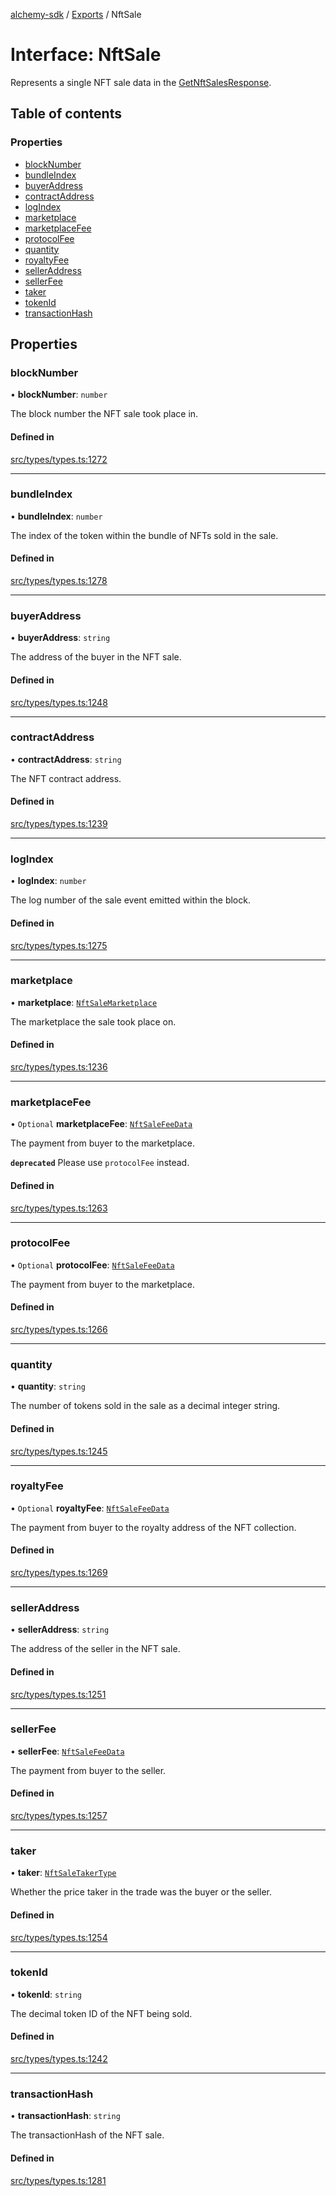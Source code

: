 [alchemy-sdk](../README.md) / [Exports](../modules.md) / NftSale

# Interface: NftSale

Represents a single NFT sale data in the [GetNftSalesResponse](GetNftSalesResponse.md).

## Table of contents

### Properties

- [blockNumber](NftSale.md#blocknumber)
- [bundleIndex](NftSale.md#bundleindex)
- [buyerAddress](NftSale.md#buyeraddress)
- [contractAddress](NftSale.md#contractaddress)
- [logIndex](NftSale.md#logindex)
- [marketplace](NftSale.md#marketplace)
- [marketplaceFee](NftSale.md#marketplacefee)
- [protocolFee](NftSale.md#protocolfee)
- [quantity](NftSale.md#quantity)
- [royaltyFee](NftSale.md#royaltyfee)
- [sellerAddress](NftSale.md#selleraddress)
- [sellerFee](NftSale.md#sellerfee)
- [taker](NftSale.md#taker)
- [tokenId](NftSale.md#tokenid)
- [transactionHash](NftSale.md#transactionhash)

## Properties

### blockNumber

• **blockNumber**: `number`

The block number the NFT sale took place in.

#### Defined in

[src/types/types.ts:1272](https://github.com/alchemyplatform/alchemy-sdk-js/blob/340ad5a/src/types/types.ts#L1272)

___

### bundleIndex

• **bundleIndex**: `number`

The index of the token within the bundle of NFTs sold in the sale.

#### Defined in

[src/types/types.ts:1278](https://github.com/alchemyplatform/alchemy-sdk-js/blob/340ad5a/src/types/types.ts#L1278)

___

### buyerAddress

• **buyerAddress**: `string`

The address of the buyer in the NFT sale.

#### Defined in

[src/types/types.ts:1248](https://github.com/alchemyplatform/alchemy-sdk-js/blob/340ad5a/src/types/types.ts#L1248)

___

### contractAddress

• **contractAddress**: `string`

The NFT contract address.

#### Defined in

[src/types/types.ts:1239](https://github.com/alchemyplatform/alchemy-sdk-js/blob/340ad5a/src/types/types.ts#L1239)

___

### logIndex

• **logIndex**: `number`

The log number of the sale event emitted within the block.

#### Defined in

[src/types/types.ts:1275](https://github.com/alchemyplatform/alchemy-sdk-js/blob/340ad5a/src/types/types.ts#L1275)

___

### marketplace

• **marketplace**: [`NftSaleMarketplace`](../enums/NftSaleMarketplace.md)

The marketplace the sale took place on.

#### Defined in

[src/types/types.ts:1236](https://github.com/alchemyplatform/alchemy-sdk-js/blob/340ad5a/src/types/types.ts#L1236)

___

### marketplaceFee

• `Optional` **marketplaceFee**: [`NftSaleFeeData`](NftSaleFeeData.md)

The payment from buyer to the marketplace.

**`deprecated`** Please use `protocolFee` instead.

#### Defined in

[src/types/types.ts:1263](https://github.com/alchemyplatform/alchemy-sdk-js/blob/340ad5a/src/types/types.ts#L1263)

___

### protocolFee

• `Optional` **protocolFee**: [`NftSaleFeeData`](NftSaleFeeData.md)

The payment from buyer to the marketplace.

#### Defined in

[src/types/types.ts:1266](https://github.com/alchemyplatform/alchemy-sdk-js/blob/340ad5a/src/types/types.ts#L1266)

___

### quantity

• **quantity**: `string`

The number of tokens sold in the sale as a decimal integer string.

#### Defined in

[src/types/types.ts:1245](https://github.com/alchemyplatform/alchemy-sdk-js/blob/340ad5a/src/types/types.ts#L1245)

___

### royaltyFee

• `Optional` **royaltyFee**: [`NftSaleFeeData`](NftSaleFeeData.md)

The payment from buyer to the royalty address of the NFT collection.

#### Defined in

[src/types/types.ts:1269](https://github.com/alchemyplatform/alchemy-sdk-js/blob/340ad5a/src/types/types.ts#L1269)

___

### sellerAddress

• **sellerAddress**: `string`

The address of the seller in the NFT sale.

#### Defined in

[src/types/types.ts:1251](https://github.com/alchemyplatform/alchemy-sdk-js/blob/340ad5a/src/types/types.ts#L1251)

___

### sellerFee

• **sellerFee**: [`NftSaleFeeData`](NftSaleFeeData.md)

The payment from buyer to the seller.

#### Defined in

[src/types/types.ts:1257](https://github.com/alchemyplatform/alchemy-sdk-js/blob/340ad5a/src/types/types.ts#L1257)

___

### taker

• **taker**: [`NftSaleTakerType`](../enums/NftSaleTakerType.md)

Whether the price taker in the trade was the buyer or the seller.

#### Defined in

[src/types/types.ts:1254](https://github.com/alchemyplatform/alchemy-sdk-js/blob/340ad5a/src/types/types.ts#L1254)

___

### tokenId

• **tokenId**: `string`

The decimal token ID of the NFT being sold.

#### Defined in

[src/types/types.ts:1242](https://github.com/alchemyplatform/alchemy-sdk-js/blob/340ad5a/src/types/types.ts#L1242)

___

### transactionHash

• **transactionHash**: `string`

The transactionHash of the NFT sale.

#### Defined in

[src/types/types.ts:1281](https://github.com/alchemyplatform/alchemy-sdk-js/blob/340ad5a/src/types/types.ts#L1281)
